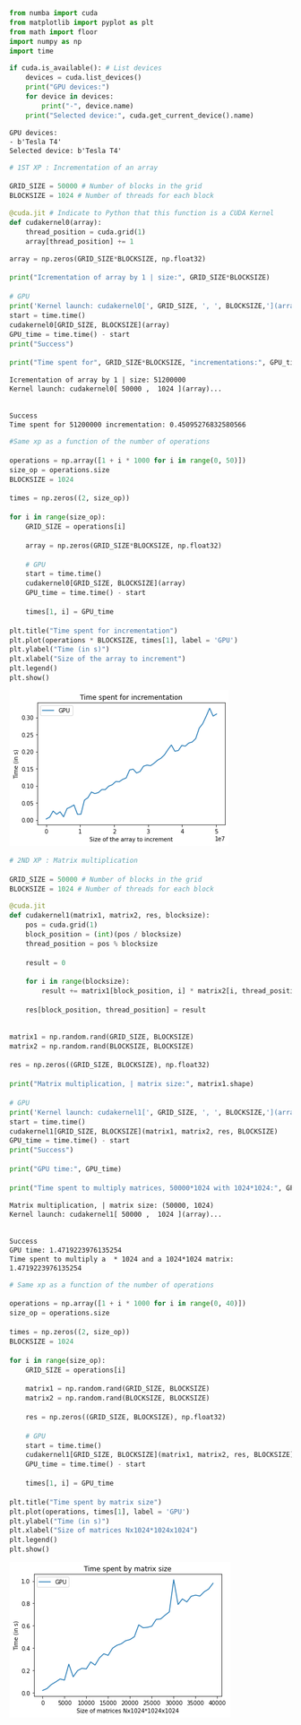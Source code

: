 ```python
from numba import cuda
from matplotlib import pyplot as plt
from math import floor
import numpy as np
import time
```


```python
if cuda.is_available(): # List devices
    devices = cuda.list_devices()
    print("GPU devices:")
    for device in devices:
        print("-", device.name)
    print("Selected device:", cuda.get_current_device().name)
```

    GPU devices:
    - b'Tesla T4'
    Selected device: b'Tesla T4'
    


```python
# 1ST XP : Incrementation of an array

GRID_SIZE = 50000 # Number of blocks in the grid
BLOCKSIZE = 1024 # Number of threads for each block
```


```python
@cuda.jit # Indicate to Python that this function is a CUDA Kernel
def cudakernel0(array):
    thread_position = cuda.grid(1)
    array[thread_position] += 1
```


```python
array = np.zeros(GRID_SIZE*BLOCKSIZE, np.float32)

print("Icrementation of array by 1 | size:", GRID_SIZE*BLOCKSIZE)

# GPU
print('Kernel launch: cudakernel0[', GRID_SIZE, ', ', BLOCKSIZE,'](array)...', end=" ")
start = time.time()
cudakernel0[GRID_SIZE, BLOCKSIZE](array)
GPU_time = time.time() - start
print("Success")
      
print("Time spent for", GRID_SIZE*BLOCKSIZE, "incrementations:", GPU_time)
```

    Icrementation of array by 1 | size: 51200000
    Kernel launch: cudakernel0[ 50000 ,  1024 ](array)... 


    Success
    Time spent for 51200000 incrementation: 0.45095276832580566
    


```python
#Same xp as a function of the number of operations

operations = np.array([1 + i * 1000 for i in range(0, 50)])
size_op = operations.size
BLOCKSIZE = 1024

times = np.zeros((2, size_op))

for i in range(size_op):
    GRID_SIZE = operations[i]
    
    array = np.zeros(GRID_SIZE*BLOCKSIZE, np.float32)
    
    # GPU
    start = time.time()
    cudakernel0[GRID_SIZE, BLOCKSIZE](array)
    GPU_time = time.time() - start
    
    times[1, i] = GPU_time

plt.title("Time spent for incrementation")
plt.plot(operations * BLOCKSIZE, times[1], label = 'GPU')
plt.ylabel("Time (in s)")
plt.xlabel("Size of the array to increment")
plt.legend()
plt.show()
```


    
![png](google1.png)
    



```python
# 2ND XP : Matrix multiplication

GRID_SIZE = 50000 # Number of blocks in the grid
BLOCKSIZE = 1024 # Number of threads for each block
```


```python
@cuda.jit
def cudakernel1(matrix1, matrix2, res, blocksize):
    pos = cuda.grid(1)
    block_position = (int)(pos / blocksize)
    thread_position = pos % blocksize
    
    result = 0
        
    for i in range(blocksize):
        result += matrix1[block_position, i] * matrix2[i, thread_position]
    
    res[block_position, thread_position] = result
    
```


```python
matrix1 = np.random.rand(GRID_SIZE, BLOCKSIZE)
matrix2 = np.random.rand(BLOCKSIZE, BLOCKSIZE)

res = np.zeros((GRID_SIZE, BLOCKSIZE), np.float32)

print("Matrix multiplication, | matrix size:", matrix1.shape)

# GPU
print('Kernel launch: cudakernel1[', GRID_SIZE, ', ', BLOCKSIZE,'](array)...', end=" ")
start = time.time()
cudakernel1[GRID_SIZE, BLOCKSIZE](matrix1, matrix2, res, BLOCKSIZE)
GPU_time = time.time() - start
print("Success")
      
print("GPU time:", GPU_time)

print("Time spent to multiply matrices, 50000*1024 with 1024*1024:", GPU_time)

```

    Matrix multiplication, | matrix size: (50000, 1024)
    Kernel launch: cudakernel1[ 50000 ,  1024 ](array)... 


    Success
    GPU time: 1.4719223976135254
    Time spent to multiply a  * 1024 and a 1024*1024 matrix: 1.4719223976135254
    


```python
# Same xp as a function of the number of operations

operations = np.array([1 + i * 1000 for i in range(0, 40)])
size_op = operations.size

times = np.zeros((2, size_op))
BLOCKSIZE = 1024

for i in range(size_op):
    GRID_SIZE = operations[i]
    
    matrix1 = np.random.rand(GRID_SIZE, BLOCKSIZE)
    matrix2 = np.random.rand(BLOCKSIZE, BLOCKSIZE)

    res = np.zeros((GRID_SIZE, BLOCKSIZE), np.float32)

    # GPU
    start = time.time()
    cudakernel1[GRID_SIZE, BLOCKSIZE](matrix1, matrix2, res, BLOCKSIZE)
    GPU_time = time.time() - start
    
    times[1, i] = GPU_time

plt.title("Time spent by matrix size")
plt.plot(operations, times[1], label = 'GPU')
plt.ylabel("Time (in s)")
plt.xlabel("Size of matrices Nx1024*1024x1024")
plt.legend()
plt.show()
```


![png](google2.png)
    

